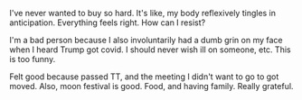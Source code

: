 I've never wanted to buy so hard. It's like, my body reflexively tingles in anticipation. Everything feels right. How can I resist?

I'm a bad person because I also involuntarily had a dumb grin on my face when I heard Trump got covid. I should never wish ill on someone, etc. This is too funny.

Felt good because passed TT, and the meeting I didn't want to go to got moved. Also, moon festival is good. Food, and having family. Really grateful.
